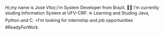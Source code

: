 Hi,my name is José Vitor,i'm System Developer from Brazil.
👨‍💻 I’m currently studing Information System at UFV-CRP.
☕ Learning and Studing Java, Python and C.
⚡I'm looking for internship and job opportunities #ReadyForWork.


